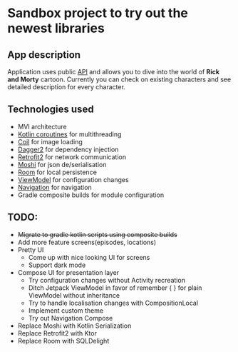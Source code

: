# Sandbox project to try out the newest libraries

## App description

Application uses public [API](https://rickandmortyapi.com/) and allows you to dive into the world of **Rick and Morty** cartoon. 
Currently you can check on existing characters and see detailed description for every character.

## Technologies used

* MVI architecture
* [Kotlin coroutines](https://github.com/Kotlin/kotlinx.coroutines) for multithreading
* [Coil](https://github.com/coil-kt/coil) for image loading
* [Dagger2](https://github.com/google/dagger) for dependency injection
* [Retrofit2](https://github.com/square/retrofit) for network communication
* [Moshi](https://github.com/square/moshi) for json de/serialisation
* [Room](https://developer.android.com/jetpack/androidx/releases/room) for local persistence
* [ViewModel](https://developer.android.com/topic/libraries/architecture/viewmodel) for configuration changes 
* [Navigation](https://developer.android.com/guide/navigation) for navigation
* Gradle composite builds for module configuration

## TODO:

* ~~Migrate to gradle kotlin scripts using composite builds~~
* Add more feature screens(episodes, locations)
* Pretty UI
    * Come up with nice looking UI for screens
    * Support dark mode
* Compose UI for presentation layer
    * Try configuration changes without Activity recreation
    * Ditch Jetpack ViewModel in favor of remember { } for plain ViewModel without inheritance
    * Try to handle localisation changes with CompositionLocal
    * Implement custom theme
    * Try out Navigation Compose
* Replace Moshi with Kotlin Serialization
* Replace Retrofit2 with Ktor
* Replace Room with SQLDelight
